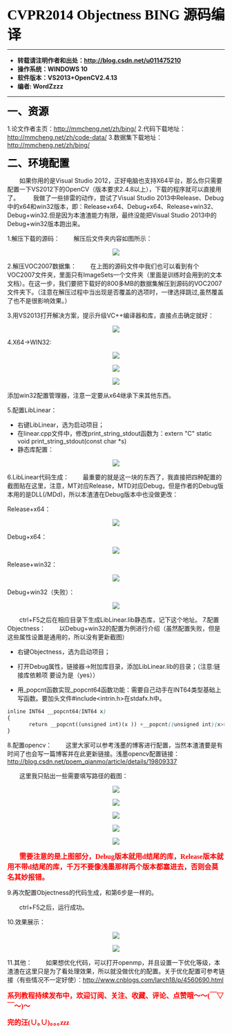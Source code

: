 **<font color="black" size=6 face="仿宋">CVPR2014 Objectness BING 源码编译</font>**

----------

- **转载请注明作者和出处：http://blog.csdn.net/u011475210**
- **操作系统：WINDOWS 10**
- **软件版本：VS2013+OpenCV2.4.13**
- **编者: WordZzzz**

----------

**<font color="black" size=5 face="仿宋">一、资源</font>**

1.论文作者主页：http://mmcheng.net/zh/bing/
2.代码下载地址：http://mmcheng.net/zh/code-data/
3.数据集下载地址：http://mmcheng.net/zh/bing/

**<font color="black" size=5 face="仿宋">二、环境配置</font>**

&emsp;&emsp;如果你用的是Visual Studio 2012，正好电脑也支持X64平台，那么你只需要配置一下VS2012下的OpenCV（版本要求2.4.8以上），下载的程序就可以直接用了。
&emsp;&emsp;我做了一些排雷的动作，尝试了Visual Studio 2013中Release、Debug中的x64和win32版本，即：Release+x64、Debug+x64、Release+win32、Debug+win32.但是因为本渣渣能力有限，最终没能把Visual Studio 2013中的Debug+win32版本跑出来。

1.解压下载的源码：
&emsp;&emsp;解压后文件夹内容如图所示：

<p></p>
<div align=center><img src="http://img.blog.csdn.net/20170903110934676?watermark/2/text/aHR0cDovL2Jsb2cuY3Nkbi5uZXQvdTAxMTQ3NTIxMA==/font/5a6L5L2T/fontsize/400/fill/I0JBQkFCMA==/dissolve/70/gravity/SouthEast"/></div>
<p></p>

2.解压VOC2007数据集：
&emsp;&emsp;在上图的源码文件中我们也可以看到有个VOC2007文件夹，里面只有ImageSets一个文件夹（里面是训练时会用到的文本文档）。在这一步，我们要把下载好的800多MB的数据集解压到源码的VOC2007文件夹下。（注意在解压过程中当出现是否覆盖的选项时，一律选择跳过,虽然覆盖了也不是很影响效果。）

3.用VS2013打开解决方案，提示升级VC++编译器和库，直接点击确定就好：

<p></p>
<div align=center><img src="http://img.blog.csdn.net/20170903111124791?watermark/2/text/aHR0cDovL2Jsb2cuY3Nkbi5uZXQvdTAxMTQ3NTIxMA==/font/5a6L5L2T/fontsize/400/fill/I0JBQkFCMA==/dissolve/70/gravity/SouthEast"/></div>
<p></p>

4.X64->WIN32:

<p></p>
<div align=center><img src="http://img.blog.csdn.net/20170903111218240?watermark/2/text/aHR0cDovL2Jsb2cuY3Nkbi5uZXQvdTAxMTQ3NTIxMA==/font/5a6L5L2T/fontsize/400/fill/I0JBQkFCMA==/dissolve/70/gravity/SouthEast"/></div>
<p></p>

<p></p>
<div align=center><img src="http://img.blog.csdn.net/20170903111248523?watermark/2/text/aHR0cDovL2Jsb2cuY3Nkbi5uZXQvdTAxMTQ3NTIxMA==/font/5a6L5L2T/fontsize/400/fill/I0JBQkFCMA==/dissolve/70/gravity/SouthEast"/></div>
<p></p>

<p></p>
<div align=center><img src="http://img.blog.csdn.net/20170903111311467?watermark/2/text/aHR0cDovL2Jsb2cuY3Nkbi5uZXQvdTAxMTQ3NTIxMA==/font/5a6L5L2T/fontsize/400/fill/I0JBQkFCMA==/dissolve/70/gravity/SouthEast"/></div>
<p></p>

添加win32配置管理器，注意一定要从x64继承下来其他东西。

5.配置LibLinear：
- 右键LibLinear，选为启动项目；
- 在linear.cpp文件中，修改print_string_stdout函数为：extern "C" static void print_string_stdout(const char *s)
- 静态库配置：

<p></p>
<div align=center><img src="http://img.blog.csdn.net/20170903111729176?watermark/2/text/aHR0cDovL2Jsb2cuY3Nkbi5uZXQvdTAxMTQ3NTIxMA==/font/5a6L5L2T/fontsize/400/fill/I0JBQkFCMA==/dissolve/70/gravity/SouthEast"/></div>
<p></p>

6.LibLinear代码生成：
&emsp;&emsp;最重要的就是这一块的东西了，我直接把四种配置的截图贴在这里，注意，MT对应Release，MTD对应Debug，但是作者的Debug版本用的是DLL(/MDd)，所以本渣渣在Debug版本中也没做更改：

Release+x64：

<p></p>
<div align=center><img src="http://img.blog.csdn.net/20170903111535986?watermark/2/text/aHR0cDovL2Jsb2cuY3Nkbi5uZXQvdTAxMTQ3NTIxMA==/font/5a6L5L2T/fontsize/400/fill/I0JBQkFCMA==/dissolve/70/gravity/SouthEast"/></div>
<p></p>

Debug+x64：

<p></p>
<div align=center><img src="http://img.blog.csdn.net/20170903111413318?watermark/2/text/aHR0cDovL2Jsb2cuY3Nkbi5uZXQvdTAxMTQ3NTIxMA==/font/5a6L5L2T/fontsize/400/fill/I0JBQkFCMA==/dissolve/70/gravity/SouthEast"/></div>
<p></p>

Release+win32：

<p></p>
<div align=center><img src="http://img.blog.csdn.net/20170903111515044?watermark/2/text/aHR0cDovL2Jsb2cuY3Nkbi5uZXQvdTAxMTQ3NTIxMA==/font/5a6L5L2T/fontsize/400/fill/I0JBQkFCMA==/dissolve/70/gravity/SouthEast"/></div>
<p></p>

Debug+win32（失败）：

<p></p>
<div align=center><img src="http://img.blog.csdn.net/20170903111445504?watermark/2/text/aHR0cDovL2Jsb2cuY3Nkbi5uZXQvdTAxMTQ3NTIxMA==/font/5a6L5L2T/fontsize/400/fill/I0JBQkFCMA==/dissolve/70/gravity/SouthEast"/></div>
<p></p>


&emsp;&emsp;ctrl+F5之后在相应目录下生成LibLinear.lib静态库，记下这个地址。
7.配置Objectness：
&emsp;&emsp;以Debug+win32的配置为例进行介绍（虽然配置失败，但是这些属性设置是通用的，所以没有更新截图）

- 右键Objectness，选为启动项目；
- 打开Debug属性，链接器->附加库目录，添加LibLinear.lib的目录；（注意:链接库依赖项 要设为是（yes））

- 用_popcnt函数实现_popcnt64函数功能：需要自己动手在INT64类型基础上写函数。要加头文件#include<intrin.h>在stdafx.h中。
```css
inline INT64 __popcnt64(INT64 x)
{
       return __popcnt((unsigned int)(x )) +__popcnt((unsigned int)(x>> 32));
}
```

8.配置opencv：
&emsp;&emsp;这里大家可以参考浅墨的博客进行配置，当然本渣渣要是有时间了也会写一篇博客并在此更新链接。浅墨opencv配置链接：
http://blog.csdn.net/poem_qianmo/article/details/19809337

&emsp;&emsp;这里我只贴出一些需要填写路径的截图：

<p></p>
<div align=center><img src="http://img.blog.csdn.net/20170903150731185?watermark/2/text/aHR0cDovL2Jsb2cuY3Nkbi5uZXQvdTAxMTQ3NTIxMA==/font/5a6L5L2T/fontsize/400/fill/I0JBQkFCMA==/dissolve/70/gravity/SouthEast"/></div>
<p></p>

<p></p>
<div align=center><img src="http://img.blog.csdn.net/20170903150751508?watermark/2/text/aHR0cDovL2Jsb2cuY3Nkbi5uZXQvdTAxMTQ3NTIxMA==/font/5a6L5L2T/fontsize/400/fill/I0JBQkFCMA==/dissolve/70/gravity/SouthEast"/></div>
<p></p>

<p></p>
<div align=center><img src="http://img.blog.csdn.net/20170903150810256?watermark/2/text/aHR0cDovL2Jsb2cuY3Nkbi5uZXQvdTAxMTQ3NTIxMA==/font/5a6L5L2T/fontsize/400/fill/I0JBQkFCMA==/dissolve/70/gravity/SouthEast"/></div>
<p></p>

<p></p>
<div align=center><img src="http://img.blog.csdn.net/20170903150831273?watermark/2/text/aHR0cDovL2Jsb2cuY3Nkbi5uZXQvdTAxMTQ3NTIxMA==/font/5a6L5L2T/fontsize/400/fill/I0JBQkFCMA==/dissolve/70/gravity/SouthEast"/></div>
<p></p>

<p></p>
<div align=center><img src="http://img.blog.csdn.net/20170903150858382?watermark/2/text/aHR0cDovL2Jsb2cuY3Nkbi5uZXQvdTAxMTQ3NTIxMA==/font/5a6L5L2T/fontsize/400/fill/I0JBQkFCMA==/dissolve/70/gravity/SouthEast"/></div>
<p></p>

&emsp;&emsp;**<font color="red" size=3 face="仿宋">需要注意的是上图部分，Debug版本就用d结尾的库，Release版本就用不带d结尾的库，千万不要像浅墨那样两个版本都塞进去，否则会莫名其妙报错。</font>**

9.再次配置Objectness的代码生成，和第6步是一样的。

&emsp;&emsp;ctrl+F5之后，运行成功。

10.效果展示：

<p></p>
<div align=center><img src="http://img.blog.csdn.net/20170903151152107?watermark/2/text/aHR0cDovL2Jsb2cuY3Nkbi5uZXQvdTAxMTQ3NTIxMA==/font/5a6L5L2T/fontsize/400/fill/I0JBQkFCMA==/dissolve/70/gravity/SouthEast" /></div>
<p></p>

<p></p>
<div align=center><img src="http://img.blog.csdn.net/20170903151223762?watermark/2/text/aHR0cDovL2Jsb2cuY3Nkbi5uZXQvdTAxMTQ3NTIxMA==/font/5a6L5L2T/fontsize/400/fill/I0JBQkFCMA==/dissolve/70/gravity/SouthEast"/></div>
<p></p>

11.其他：
&emsp;&emsp;如果想优化代码，可以打开openmp，并且设置一下优化等级，本渣渣在这里只是为了看处理效果，所以就没做优化的配置。关于优化配置可参考链接（有些情况不一定好使）：http://www.cnblogs.com/larch18/p/4560690.html

**<font color="red" size=3 face="仿宋">系列教程持续发布中，欢迎订阅、关注、收藏、评论、点赞哦～～(￣▽￣～)～</font>**

**<font color="red" size=3 face="仿宋">完的汪(∪｡∪)｡｡｡zzz</font>**